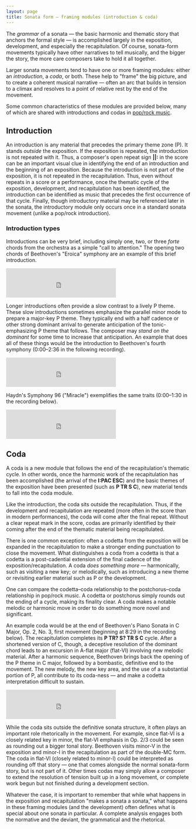 ```yaml
---
layout: page
title: Sonata form – framing modules (introduction & coda)
---
```


The *grammar* of a sonata — the basic harmonic and thematic story that anchors the formal style — is accomplished largely in the exposition, development, and especially the recapitulation. Of course, sonata-form movements typically have other narratives to tell musically, and the bigger the story, the more care composers take to hold it all together. 

Larger sonata movements tend to have one or more framing modules: either an *introduction*, a *coda*, or both. These help to "frame" the big picture, and to create a coherent musical narrative — often an arc that builds in tension to a climax and resolves to a point of relative rest by the end of the movement.

Some common characteristics of these modules are provided below, many of which are shared with introductions and codas in [pop/rock music](http://openmusictheory.com/popRockForm.html).

## Introduction

An introduction is any material that precedes the primary theme zone (P). It stands *outside* the exposition. If the exposition is repeated, the introduction is not repeated with it. Thus, a composer's open repeat sign **\|\|:** in the score can be an important visual clue in identifying the end of an introduction and the beginning of an exposition. Because the introduction is not part of the exposition, it is not repeated in the recapitulation. Thus, even without repeats in a score or a performance, once the thematic cycle of the exposition, development, and recapitulation has been identified, the introduction can be identified as music that precedes the first occurrence of that cycle. Finally, though introductory material may be referenced later in the sonata, the introductory module only occurs once in a standard sonata movement (unlike a pop/rock introduction).

### Introduction types

Introductions can be very brief, including simply one, two, or three *forte* chords from the orchestra as a simple "call to attention." The opening two chords of Beethoven's "Eroica" symphony are an example of this brief introduction.

<iframe class="spotify" src="https://embed.spotify.com/?uri=spotify:track:7GN1OfFxv9xpUjLI6ELqyh" width="300" height="80" frameborder="0" allowtransparency="true"></iframe><br/>

Longer introductions often provide a slow contrast to a lively P theme. These slow introductions sometimes emphasize the parallel minor mode to prepare a major-key P theme. They typically end with a half cadence or other strong dominant arrival to generate anticipation of the tonic-emphasizing P theme that follows. The composer may *stand on the dominant* for some time to increase that anticipation. An example that does all of these things would be the introduction to Beethoven's fourth symphony (0:00–2:36 in the following recording).

<iframe class="spotify" src="https://embed.spotify.com/?uri=spotify:track:1MibYhJxREG8c84CeT4RXS" width="300" height="80" frameborder="0" allowtransparency="true"></iframe><br/>

Haydn's Symphony 96 ("Miracle") exemplifies the same traits (0:00–1:30 in the recording below).

<iframe class="spotify" src="https://embed.spotify.com/?uri=spotify:track:3POiY0HHaGByp3AXTteZYY" width="300" height="80" frameborder="0" allowtransparency="true"></iframe><br/>

## Coda

A coda is a new module that follows the end of the recapitulation's thematic cycle. In other words, once the harmonic work of the recapitulation has been accomplished (the arrival of the **I:PAC ESC**) and the basic themes of the exposition have been presented (such as **P TR S C**), new material tends to fall into the coda module.

Like the introduction, the coda sits outside the recapitulation. Thus, if the development and recapitulation are repeated (more often in the score than in modern performances), the coda will come after the final repeat. Without a clear repeat mark in the score, codas are primarily identified by their coming after the end of the thematic material being recapitulated.

There is one common exception: often a codetta from the exposition will be expanded in the recapitulation to make a stronger ending punctuation to close the movement. What distinguishes a coda from a codetta is that a codetta is a post-cadential extension of the final cadence of the exposition/recapitulation. A coda *does something more* — harmonically, such as visiting a new key; or melodically, such as introducing a new theme or revisiting earlier material such as P or the development. 

One can compare the codetta–coda relationship to the postchorus–coda relationship in pop/rock music. A codetta or postchorus simply rounds out the ending of a cycle, making its finality clear. A coda makes a notable melodic or harmonic move in order to do something more novel and significant.

An example coda would be at the end of Beethoven's Piano Sonata in C Major, Op. 2, No. 3, first movement (beginning at 8:29 in the recording below). The recapitulation completes its **P TR? S? TR S C** cycle. After a shortened version of C, though, a deceptive resolution of the dominant chord leads to an excursion in A-flat major (flat-VI) involving new melodic material. After a harmonic sequence, Beethoven brings back the opening of the P theme in C major, followed by a bombastic, definitive end to the movement. The new melody, the new key area, and the use of a substantial portion of P, all contribute to its coda-ness — and make a codetta interpretation difficult to sustain.

<iframe class="spotify" src="https://embed.spotify.com/?uri=spotify:track:4XY27zyWLd729jTgVoSZir" width="300" height="80" frameborder="0" allowtransparency="true"></iframe><br/>

While the coda sits outside the definitive sonata structure, it often plays an important role rhetorically in the movement. For example, since flat-VI is a closely related key in minor, the flat-VI emphasis in Op. 2/3 could be seen as rounding out a bigger tonal story. Beethoven visits minor-V in the exposition and minor-I in the recapitulation as part of the double-MC form. The coda in flat-VI (closely related to minor-I) could be interpreted as rounding off that story — one that comes alongside the normal sonata-form story, but is not part of it. Other times codas may simply allow a composer to extend the resolution of tension built up in a long movement, or complete work begun but not finished during a development section. 

Whatever the case, it is important to remember that while what happens in the exposition and recapitulation "makes a sonata a sonata," what happens in these framing modules (and the development) often defines what is special about one sonata in particular. A complete analysis engages both the normative and the deviant, the grammatical and the rhetorical.